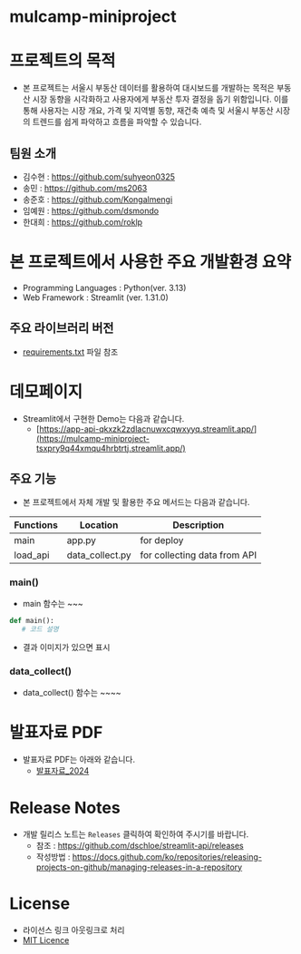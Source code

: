 # mulcamp-miniproject
# 프로젝트의 목적
- 본 프로젝트는 서울시 부동산 데이터를 활용하여 대시보드를 개발하는 목적은 부동산 시장 동향을 시각화하고 사용자에게 부동산 투자 결정을 돕기 위함입니다. 이를 통해 사용자는 시장 개요, 가격 및 지역별 동향, 재건축 예측 및 서울시 부동산 시장의 트렌드를 쉽게 파악하고 흐름을 파악할 수 있습니다.

## 팀원 소개
-  김수현 : https://github.com/suhyeon0325
-  송민 : https://github.com/ms2063
-  송준호 : https://github.com/Kongalmengi
-  임예원 : https://github.com/dsmondo
-  한대희 : https://github.com/roklp


# 본 프로젝트에서 사용한 주요 개발환경 요약 
  + Programming Languages : Python(ver. 3.13)
  + Web Framework : Streamlit (ver. 1.31.0)

## 주요 라이브러리 버전
  + [requirements.txt](requirements.txt) 파일 참조

# 데모페이지
- Streamlit에서 구현한 Demo는 다음과 같습니다.
  + [https://app-api-qkxzk2zdlacnuwxcqwxyyq.streamlit.app/](https://mulcamp-miniproject-tsxpry9q44xmqu4hrbtrtj.streamlit.app/)

 ## 주요 기능
 - 본 프로젝트에서 자체 개발 및 활용한 주요 메서드는 다음과 같습니다.

| Functions | Location | Description |
|---|---|---|
| main | app.py  | for deploy |
| load_api | data_collect.py | for collecting data from API |

### main()
- main 함수는 ~~~
```python
def main():
   # 코드 설명
```
- 결과 이미지가 있으면 표시 

### data_collect()
-  data_collect() 함수는 ~~~~


# 발표자료 PDF 
- 발표자료 PDF는 아래와 같습니다.
  + [발표자료_2024](portfolio.pdf)

# Release Notes
- 개발 릴리스 노트는 `Releases` 클릭하여 확인하여 주시기를 바랍니다.
  + 참조 : https://github.com/dschloe/streamlit-api/releases
  + 작성방법 : https://docs.github.com/ko/repositories/releasing-projects-on-github/managing-releases-in-a-repository

# License
- 라이선스 링크 아웃링크로 처리
- [MIT Licence](LICENSE)
